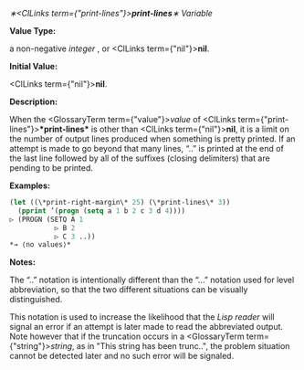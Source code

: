 *∗<ClLinks  term={"print-lines"}><b>*print-lines*</b></ClLinks>∗ Variable* 



**Value Type:** 



a non-negative *integer* , or <ClLinks  term={"nil"}><b>nil</b></ClLinks>. 



**Initial Value:** 



<ClLinks  term={"nil"}><b>nil</b></ClLinks>. 







 



 



**Description:** 



When the <GlossaryTerm  term={"value"}><i>value</i></GlossaryTerm> of <ClLinks  term={"print-lines"}><b>\*print-lines\*</b></ClLinks> is other than <ClLinks  term={"nil"}><b>nil</b></ClLinks>, it is a limit on the number of output lines produced when something is pretty printed. If an attempt is made to go beyond that many lines, “..” is printed at the end of the last line followed by all of the suffixes (closing delimiters) that are pending to be printed. 



**Examples:**
```lisp
(let ((\*print-right-margin\* 25) (\*print-lines\* 3)) 
  (pprint ’(progn (setq a 1 b 2 c 3 d 4)))) 
▷ (PROGN (SETQ A 1 
	       ▷ B 2 
	       ▷ C 3 ..)) 
*→ ⟨no values⟩* 
```
**Notes:** 



The “..” notation is intentionally different than the “...” notation used for level abbreviation, so that the two different situations can be visually distinguished. 



This notation is used to increase the likelihood that the *Lisp reader* will signal an error if an attempt is later made to read the abbreviated output. Note however that if the truncation occurs in a <GlossaryTerm  term={"string"}><i>string</i></GlossaryTerm>, as in "This string has been trunc..", the problem situation cannot be detected later and no such error will be signaled. 




